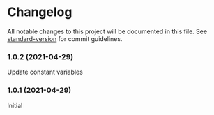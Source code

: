 # Changelog

All notable changes to this project will be documented in this file. See [standard-version](https://github.com/conventional-changelog/standard-version) for commit guidelines.

### 1.0.2 (2021-04-29)
Update constant variables

### 1.0.1 (2021-04-29)
Initial
